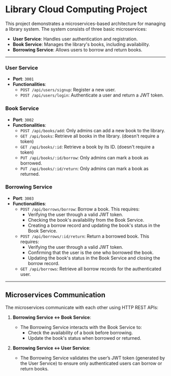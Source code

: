 # Library Cloud Computing Project

This project demonstrates a microservices-based architecture for managing a library system. The system consists of three basic microservices:

- **User Service**: Handles user authentication and registration.
- **Book Service**: Manages the library's books, including availability.
- **Borrowing Service**: Allows users to borrow and return books.

---

### User Service
- **Port**: `3001`
- **Functionalities**:
  - `POST /api/users/signup`: Register a new user.
  - `POST /api/users/login`: Authenticate a user and return a JWT token.

### Book Service
- **Port**: `3002`
- **Functionalities**:
  - `POST /api/books/add`: Only admins can add a new book to the library.
  - `GET /api/books`: Retrieve all books in the library. (doesn't require a token)
  - `GET /api/books/:id`: Retrieve a book by its ID. (doesn't require a token)
  - `PUT /api/books/:id/borrow`: Only admins can mark a book as borrowed. 
  - `PUT /api/books/:id/return`: Only admins can mark a book as returned. 

### Borrowing Service
- **Port**: `3003`
- **Functionalities**:
  - `POST /api/borrows/borrow`: Borrow a book. This requires:
    - Verifying the user through a valid JWT token.
    - Checking the book's availability from the Book Service.
    - Creating a borrow record and updating the book's status in the Book Service.
  - `POST /api/borrows/:id/return`: Return a borrowed book. This requires:
    - Verifying the user through a valid JWT token.
    - Confirming that the user is the one who borrowed the book.
    - Updating the book's status in the Book Service and closing the borrow record.
  - `GET /api/borrows`: Retrieve all borrow records for the authenticated user.

---

## Microservices Communication

The microservices communicate with each other using HTTP REST APIs:

1. **Borrowing Service ↔ Book Service**:
   - The Borrowing Service interacts with the Book Service to:
     - Check the availability of a book before borrowing.
     - Update the book's status when borrowed or returned.

2. **Borrowing Service ↔ User Service**:
   - The Borrowing Service validates the user’s JWT token (generated by the User Service) to ensure only authenticated users can borrow or return books.